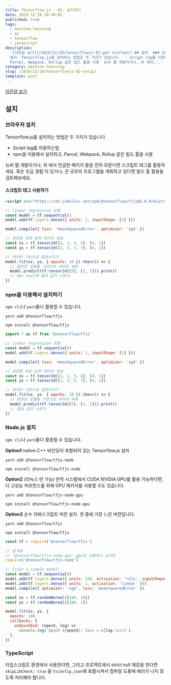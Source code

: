 ```yaml
---
title: Tensorflow.js - 02. 설치하기
date: 2019-12-20 10:49:01
published: true
tags:
  - machine-learning
  - ai
  - tensorflow
  - javascript
description:
  '[이전글 보기](/2019/12/20/tensorflowjs-01-get-started/) ## 설치  ### 브라우저
  설치  Tensorflow.js를 설치하는 방법은 두 가지가 있습니다.  - Script tag를 이용하는법 - npm을 이용해서 설치하고,
  Parcel, Webpack, Rollup 같은 빌드 툴을 사용  뉴비 웹 개발자거나, 위 에서...'
category: machine-learning
slug: /2019/12/20/tensorflowjs-02-setup/
template: post
---
```


[이전글 보기](/2019/12/20/tensorflowjs-01-get-started/)

## 설치

### 브라우저 설치

Tensorflow.js를 설치하는 방법은 두 가지가 있습니다.

- Script tag를 이용하는법
- npm을 이용해서 설치하고, Parcel, Webpack, Rollup 같은 빌드 툴을 사용

뉴비 웹 개발자거나, 위 에서 언급한 패키지 들을 전혀 모른다면 스크립트 태그를 활용하세요. 혹은 조금 경험 이 있거나, 큰 규모의 프로그램을 계획하고 있다면 빌드 툴 활용을 검토해보세요.

<!-- excerpt -->

#### 스크립트 태그 사용하기

```html
<script src="https://cdn.jsdelivr.net/npm/@tensorflow/tfjs@1.0.0/dist/tf.min.js"></script>
```

```javascript
// linear regression 모델
const model = tf.sequential()
model.add(tf.layers.dense({ units: 1, inputShape: [1] }))

model.compile({ loss: 'meanSquaredError', optimizer: 'sgd' })

// 훈련을 위한 임의 데이터 생성
const xs = tf.tensor2d([1, 2, 3, 4], [4, 1])
const ys = tf.tensor2d([1, 3, 5, 7], [4, 1])

// 데이터 기반으로 훈련시키기
model.fit(xs, ys, { epochs: 10 }).then(() => {
  // 훈련한 모델을 기반으로 데이터 예측
  model.predict(tf.tensor2d([5], [1, 1])).print()
  // dev tool에 결과 값이 나온다.
})
```

### npm을 이용해서 설치하기

`npm cli`나 `yarn`둘다 활용할 수 있습니다.

```
yarn add @tensorflow/tfjs
```

```
npm install @tensorflow/tfjs
```

```javascript
import * as tf from '@tensorflow/tfjs'

// linear regression 모델
const model = tf.sequential()
model.add(tf.layers.dense({ units: 1, inputShape: [1] }))

model.compile({ loss: 'meanSquaredError', optimizer: 'sgd' })

// 훈련을 위한 임의 데이터 생성
const xs = tf.tensor2d([1, 2, 3, 4], [4, 1])
const ys = tf.tensor2d([1, 3, 5, 7], [4, 1])

// 데이터 기반으로 훈련시키기
model.fit(xs, ys, { epochs: 10 }).then(() => {
  // 훈련한 모델을 기반으로 데이터 예측
  model.predict(tf.tensor2d([5], [1, 1])).print()
  // 결과 값이 나온다.
})
```

### Node.js 설치

`npm cli`나 `yarn`둘다 활용할 수 있습니다.

**Option1** native C++ 바인딩이 포함되어 있는 Tensorflow.js 설치

```
yarn add @tensorflow/tfjs-node
```

```
npm install @tensorflow/tfjs-node
```

**Option2** (리눅스 만 가능) 만약 시스템에서 CUDA NVIDIA GPU를 활용 가능하다면, 더 고성능 퍼포먼스를 위해 GPU 패키지를 사용할 수도 있습니다.

```
yarn add @tensorflow/tfjs-node-gpu
```

```
npm install @tensorflow/tfjs-node-gpu
```

**Option3** 순수 자바스크립트 버전 설치. 셋 중에 가장 느린 버전입니다.

```
yarn add @tensorflow/tfjs
```

```
npm install @tensorflow/tfjs
```

```javascript
const tf = require('@tensorflow/tfjs')

// 옵셔널
// '@tensorflow/tfjs-node-gpu' gpu와 사용하고 싶다면
require('@tensorflow/tfjs-node')

// Train a simple model:
const model = tf.sequential()
model.add(tf.layers.dense({ units: 100, activation: 'relu', inputShape: [10] }))
model.add(tf.layers.dense({ units: 1, activation: 'linear' }))
model.compile({ optimizer: 'sgd', loss: 'meanSquaredError' })

const xs = tf.randomNormal([100, 10])
const ys = tf.randomNormal([100, 1])

model.fit(xs, ys, {
  epochs: 100,
  callbacks: {
    onEpochEnd: (epoch, log) =>
      console.log(`Epoch ${epoch}: loss = ${log.loss}`),
  },
})
```

### TypeScript

타입스크립트 환경에서 사용한다면, 그리고 프로젝트에서 strict null 체킹을 한다면`skipLibCheck: true` 을 `tsconfig.json`에 포함시켜서 컴파일 도중에 에러가 나지 않도록 처리해야 합니다.
